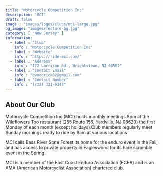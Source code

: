 ```yaml
---
title: "Motorcycle Competition Inc"
description: "MCI"
draft: false
image : "images/logos/clubs/mci-large.jpg"
bg_image: "images/feature-bg.jpg"
category: [ "New Jersey" ]
information:
  - label : "Club"
    info : "Motorcycle Competition Inc"
  - label : "Website"
    info : "https://ride-mci.com/"
  - label : "Address"
    info : "172 Larrison Rd., Wrightstown, NJ 08562"
  - label : "Contact Email"
    info : "bwoodrick82@gmail.com"
  - label : "Contact Number"
    info : "(732) 331-6348"
---
```


## About Our Club

Motorcycle Competition Inc (MCI) holds monthly meetings 8pm at the Wildflowers Too restaurant (255 Route 156, Yardville, NJ 08620) the first Monday of each month (except holidays).Club members regularly meet Sunday mornings ready to ride by 9am at various locations.

MCI calls Bass River State Forest its home for the enduro event in the Fall, and has access to private property in Eagleswood for its hare scramble event in the Spring.

MCI is a member of the East Coast Enduro Association (ECEA) and is an AMA (American Motorcyclist Association) chartered club.
